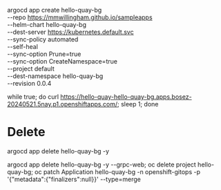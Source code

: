 argocd app create hello-quay-bg \
--repo https://mmwillingham.github.io/sampleapps \
--helm-chart hello-quay-bg \
--dest-server https://kubernetes.default.svc \
--sync-policy automated \
--self-heal \
--sync-option Prune=true \
--sync-option CreateNamespace=true \
--project default \
--dest-namespace hello-quay-bg \
--revision 0.0.4


while true; do curl https://hello-quay-hello-quay-bg.apps.bosez-20240521.5nay.p1.openshiftapps.com/; sleep 1; done



# Delete
argocd app delete hello-quay-bg -y

argocd app delete hello-quay-bg -y --grpc-web; oc delete project hello-quay-bg; oc patch Application hello-quay-bg -n openshift-gitops -p '{"metadata":{"finalizers":null}}' --type=merge